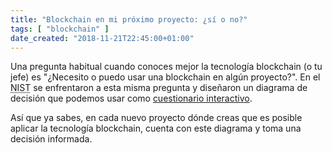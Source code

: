 ```yaml
---
title: "Blockchain en mi próximo proyecto: ¿sí o no?"
tags: [ "blockchain" ]
date_created: "2018-11-21T22:45:00+01:00"
---
```


Una pregunta habitual cuando conoces mejor la tecnología blockchain (o tu jefe) es "¿Necesito o puedo usar una blockchain en algún proyecto?". En el <abbr title="National Institute of Standards and Technology">NIST</abbr> se enfrentaron a esta misma pregunta y diseñaron un diagrama de decisión que podemos usar como [cuestionario interactivo](https://brucemacd.github.io/You-Dont-Need-A-Blockchain/).

Así que ya sabes, en cada nuevo proyecto dónde creas que es posible aplicar la tecnología blockchain, cuenta con este diagrama y toma una decisión informada.
